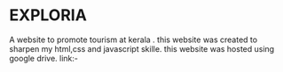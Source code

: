# EXPLORIA
A website to promote tourism at kerala . 
this website was created to sharpen my html,css and javascript skille.
this website was hosted using google drive.
link:-
